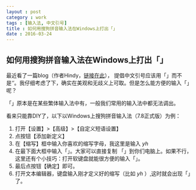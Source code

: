 ```yaml
---
layout : post
category : work
tags : [输入法, 中文引号]
title : 如何用搜狗拼音输入法在Windows上打出「」
date : 2016-03-24
---
```


## 如何用搜狗拼音输入法在Windows上打出「」<a id="sec-5" name="sec-5"></a>

最近看了一篇blog（作者Hindy，[链接在此](http://zhuanlan.zhihu.com/uicircle/20506092)）， 提倡中文引号应该用「」而不是‘’。我仔细考虑了下，确实在美观和无歧义上可取。但是怎么能方便的输入「」呢？

「」原本是在某些繁体输入法中有，一般我们常用的输入法中都无法调出。

看来只能靠DIY了，以下以Windows上搜狗拼音输入法（7.8正式版）为例：

1.  打开【设置】>【高级】>【自定义短语设置】
2.  点按钮【添加新定义】
3.  在【缩写】框中输入你喜欢的缩写字母，我这里是输入 *yh*
4.  在最下面大框中输入「」。大家可以直接复制 「」到你们电脑上。如果不行，这里还有个小技巧：打开软键盘就能很方便的输入「」。
5.  最后点按钮【确定】即可。
6.  打开文本编辑器，键盘输入刚才定义好的缩写（比如 *yh* ）,这时就会出现「」了。
